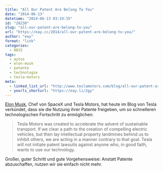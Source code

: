 ```yaml
---
title: "All Our Patent Are Belong To You"
date: "2014-06-13"
datetime: "2014-06-13 03:19:35"
id: "28230"
slug: "all-our-patent-are-belong-to-you"
url: "https://eay.cc/2014/all-our-patent-are-belong-to-you/"
author: "eay"
format: "link"
categories:
  - 0815
tags:
  - autos
  - elon-musk
  - patente
  - technologie
  - tesla-motors
meta:
  - linked_list_url: "http://www.teslamotors.com/blog/all-our-patent-are-belong-you/"
  - yourls_shorturl: "https://eay.li/2gy"
---
```


[Elon Musk](http://en.m.wikipedia.org/wiki/Elon_Musk), Chef von SpaceX und Tesla Motors, hat heute im Blog von Tesla verkündet, dass sie die Nutzung ihrer Patente freigeben, um so schnelleren technologischen Fortschritt zu ermöglichen:

> Tesla Motors was created to accelerate the advent of sustainable transport. If we clear a path to the creation of compelling electric vehicles, but then lay intellectual property landmines behind us to inhibit others, we are acting in a manner contrary to that goal. Tesla will not initiate patent lawsuits against anyone who, in good faith, wants to use our technology.

Großer, guter Schritt und gute Vorgehensweise: Anstatt Patente abzuschaffen, nutzen wir sie einfach nicht mehr.
